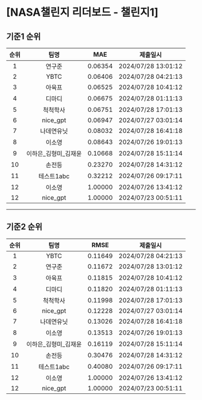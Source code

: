 # [NASA챌린지 리더보드 - 챌린지1]
## 기준1 순위
| 순위 | 팀명 | MAE | 제출일시 |
|:----:|:----:|:-----:|:----:|
| 1 | 연구준 | 0.06354 | 2024/07/28 13:01:12 |
| 2 | YBTC | 0.06406 | 2024/07/28 04:21:13 |
| 3 | 아육프 | 0.06525 | 2024/07/28 10:41:12 |
| 4 | 디마디 | 0.06675 | 2024/07/28 01:11:13 |
| 5 | 척척학사 | 0.06751 | 2024/07/28 17:01:13 |
| 6 | nice_gpt | 0.06947 | 2024/07/27 03:01:14 |
| 7 | 나데연유닛 | 0.08032 | 2024/07/28 16:41:18 |
| 8 | 이소영 | 0.08643 | 2024/07/26 19:01:13 |
| 9 | 이하은_김형미_김재윤 | 0.10668 | 2024/07/28 15:11:14 |
| 10 | 손전등 | 0.23270 | 2024/07/28 14:31:12 |
| 11 | 테스트1abc | 0.32212 | 2024/07/26 09:17:11 |
| 12 | 이소영 | 1.00000 | 2024/07/26 13:41:12 |
| 12 | nice_gpt | 1.00000 | 2024/07/23 00:51:11 |
___
## 기준2 순위
| 순위 | 팀명 | RMSE | 제출일시 |
|:----:|:----:|:-----:|:----:|
| 1 | YBTC | 0.11649 | 2024/07/28 04:21:13 |
| 2 | 연구준 | 0.11672 | 2024/07/28 13:01:12 |
| 3 | 아육프 | 0.11815 | 2024/07/28 10:41:12 |
| 4 | 디마디 | 0.11820 | 2024/07/28 01:11:13 |
| 5 | 척척학사 | 0.11998 | 2024/07/28 17:01:13 |
| 6 | nice_gpt | 0.12228 | 2024/07/27 03:01:14 |
| 7 | 나데연유닛 | 0.13026 | 2024/07/28 16:41:18 |
| 8 | 이소영 | 0.13513 | 2024/07/26 19:01:13 |
| 9 | 이하은_김형미_김재윤 | 0.16119 | 2024/07/28 15:11:14 |
| 10 | 손전등 | 0.30476 | 2024/07/28 14:31:12 |
| 11 | 테스트1abc | 0.40080 | 2024/07/26 09:17:11 |
| 12 | 이소영 | 1.00000 | 2024/07/26 13:41:12 |
| 12 | nice_gpt | 1.00000 | 2024/07/23 00:51:11 |

